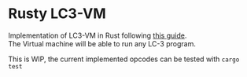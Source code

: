 # Rusty LC3-VM
Implementation of LC3-VM in Rust following [this guide](https://www.jmeiners.com/lc3-vm/).  
The Virtual machine will be able to run any LC-3 program.

This is WIP, the current implemented opcodes can be tested with ```cargo test```

